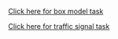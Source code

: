 <a href="https://rahulcell.github.io/CSS-task-Day-1/box%20model/index.html">Click here for box model task</a>

<a href="https://rahulcell.github.io/CSS-task-Day-1/traffic%20signal/index.html">Click here for traffic signal task</a>
